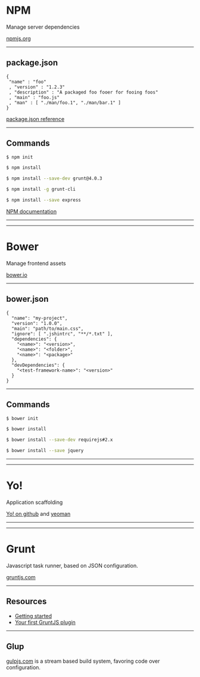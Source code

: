 # NPM

<!-- .slide: data-background-image="img/npm.png" data-background-size="auto 30%" data-background-position="center 10%" class="hide-title" -->

Manage server dependencies

[npmjs.org](https://npmjs.org/) <!-- .element: class="icontext link" -->

---

## package.json

```
{
 "name" : "foo"
 , "version" : "1.2.3"
 , "description" : "A packaged foo fooer for fooing foos"
 , "main" : "foo.js"
 , "man" : [ "./man/foo.1", "./man/bar.1" ]
}
```

[package.json reference](https://npmjs.org/doc/files/package.json.html) <!-- .element: class="alert doc" -->

---

## Commands

``` bash
$ npm init

$ npm install

$ npm install --save-dev grunt@4.0.3

$ npm install -g grunt-cli

$ npm install --save express
```

[NPM documentation](https://npmjs.org/doc/) <!-- .element: class="icontext link" -->

---
---

<!-- .slide: data-background-image="img/bower-logo.png" data-background-size="auto 70%" data-background-position="left center" -->

# Bower

Manage frontend assets

[bower.io](http://bower.io/) <!-- .element: class="icontext link" -->

---

<!-- .slide: data-background-image="img/bower-logo.png" data-background-size="auto 70%" data-background-position="left center" -->

## bower.json

```
{
  "name": "my-project",
  "version": "1.0.0",
  "main": "path/to/main.css",
  "ignore": [ ".jshintrc", "**/*.txt" ],
  "dependencies": {
    "<name>": "<version>",
    "<name>": "<folder>",
    "<name>": "<package>"
  },
  "devDependencies": {
    "<test-framework-name>": "<version>"
  }
}
```

---

<!-- .slide: data-background-image="img/bower-logo.png" data-background-size="auto 70%" data-background-position="left center" -->

## Commands

``` bash
$ bower init

$ bower install

$ bower install --save-dev requirejs#2.x

$ bower install --save jquery
```

---
---

<!-- .slide: data-background-image="img/yo-logo.png" data-background-size="auto 70%" data-background-position="right center" -->

# Yo!

Application scaffolding

[Yo! on github](https://github.com/yeoman/yo) <!-- .element: class="icontext link" -->
and
[yeoman](http://yeoman.io) <!-- .element: class="icontext link" -->

---
---

<!-- .slide: data-background-image="img/grunt-logo.png" data-background-size="auto 70%" data-background-position="left center" -->

# Grunt

Javascript task runner, based on JSON configuration.

[gruntjs.com](http://gruntjs.com/) <!-- .element: class="icontext doc" -->

---

<!-- .slide: data-background-image="img/grunt-logo.png" data-background-size="auto 70%" data-background-position="left center" -->

## Resources

* [Getting started](http://gruntjs.com/getting-started)
* [Your first GruntJS plugin](http://javascriptplayground.com/blog/2014/01/creating-your-first-grunt-plugin/)

---

## Glup

[gulpjs.com](http://gulpjs.com/) is a stream based build system, favoring code over configuration.

